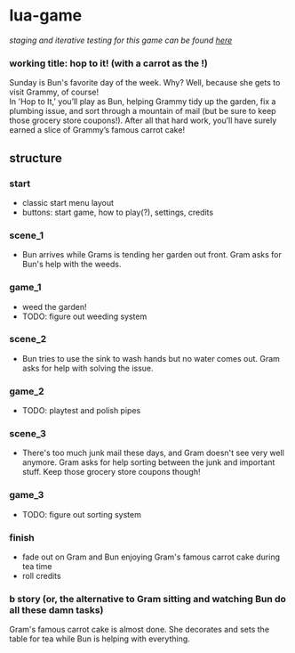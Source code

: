 # lua-game
*staging and iterative testing for this game can be found [here](https://github.com/kimberleycwu/lua-game-staging)*
### working title: hop to it! (with a carrot as the !)
Sunday is Bun's favorite day of the week. Why? Well, because she gets to visit Grammy, of course!
</br>
In 'Hop to It,' you’ll play as Bun, helping Grammy tidy up the garden, fix a plumbing issue, and sort through a mountain of mail (but be sure to keep those grocery store coupons!). After all that hard work, you’ll have surely earned a slice of Grammy’s famous carrot cake!

## structure
### start
* classic start menu layout
* buttons: start game, how to play(?), settings, credits

### scene_1
* Bun arrives while Grams is tending her garden out front. Gram asks for Bun's help with the weeds.
### game_1
* weed the garden!
* TODO: figure out weeding system

### scene_2
* Bun tries to use the sink to wash hands but no water comes out. Gram asks for help with solving the issue.
### game_2
* TODO: playtest and polish pipes

### scene_3
* There's too much junk mail these days, and Gram doesn't see very well anymore. Gram asks for help sorting between the junk and important stuff. Keep those grocery store coupons though!
### game_3
* TODO: figure out sorting system

### finish
* fade out on Gram and Bun enjoying Gram's famous carrot cake during tea time
* roll credits

### b story (or, the alternative to Gram sitting and watching Bun do all these damn tasks)
Gram's famous carrot cake is almost done. She decorates and sets the table for tea while Bun is helping with everything.